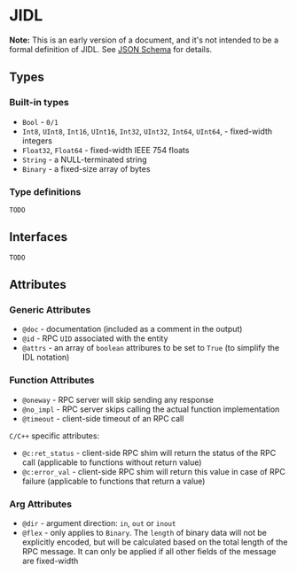 # JIDL

**Note:** This is an early version of a document, and it's not intended to be a formal definition of JIDL. See [JSON Schema](../jidl.schema.json) for details.

## Types

### Built-in types

- `Bool` - `0/1`
- `Int8`, `UInt8`, `Int16`, `UInt16`, `Int32`, `UInt32`, `Int64`, `UInt64`, - fixed-width integers
- `Float32`, `Float64` - fixed-width IEEE 754 floats
- `String` - a NULL-terminated string
- `Binary` - a fixed-size array of bytes

### Type definitions

`TODO`

## Interfaces

`TODO`

## Attributes

### Generic Attributes

- `@doc` - documentation (included as a comment in the output)
- `@id` - RPC `UID` associated with the entity
- `@attrs` - an array of `boolean` attribures to be set to `True` (to simplify the IDL notation)

### Function Attributes

- `@oneway` - RPC server will skip sending any response
- `@no_impl` - RPC server skips calling the actual function implementation
- `@timeout` - client-side timeout of an RPC call

`C/C++` specific attributes:

- `@c:ret_status` - client-side RPC shim will return the status of the RPC call (applicable to functions without return value)
- `@c:error_val` - client-side RPC shim will return this value in case of RPC failure (applicable to functions that return a value)

### Arg Attributes

- `@dir` - argument direction: `in`, `out` or `inout`
- `@flex` - only applies to `Binary`. The `length` of binary data will not be explicitly encoded, but will be calculated based on the total length of the RPC message. It can only be applied if all other fields of the message are fixed-width
